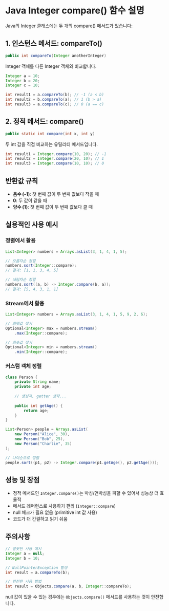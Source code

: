 # Java Integer compare() 함수 설명

Java의 Integer 클래스에는 두 개의 compare() 메서드가 있습니다:

## 1. 인스턴스 메서드: compareTo()

```java
public int compareTo(Integer anotherInteger)
```

Integer 객체를 다른 Integer 객체와 비교합니다.

```java
Integer a = 10;
Integer b = 20;
Integer c = 10;

int result1 = a.compareTo(b); // -1 (a < b)
int result2 = b.compareTo(a); // 1 (b > a)  
int result3 = a.compareTo(c); // 0 (a == c)
```

## 2. 정적 메서드: compare()

```java
public static int compare(int x, int y)
```

두 int 값을 직접 비교하는 유틸리티 메서드입니다.

```java
int result1 = Integer.compare(10, 20); // -1
int result2 = Integer.compare(20, 10); // 1
int result3 = Integer.compare(10, 10); // 0
```

## 반환값 규칙

- **음수 (-1)**: 첫 번째 값이 두 번째 값보다 작을 때
- **0**: 두 값이 같을 때  
- **양수 (1)**: 첫 번째 값이 두 번째 값보다 클 때

## 실용적인 사용 예시

### 정렬에서 활용

```java
List<Integer> numbers = Arrays.asList(3, 1, 4, 1, 5);

// 오름차순 정렬
numbers.sort(Integer::compare);
// 결과: [1, 1, 3, 4, 5]

// 내림차순 정렬
numbers.sort((a, b) -> Integer.compare(b, a));
// 결과: [5, 4, 3, 1, 1]
```

### Stream에서 활용

```java
List<Integer> numbers = Arrays.asList(3, 1, 4, 1, 5, 9, 2, 6);

// 최댓값 찾기
Optional<Integer> max = numbers.stream()
    .max(Integer::compare);

// 최솟값 찾기
Optional<Integer> min = numbers.stream()
    .min(Integer::compare);
```

### 커스텀 객체 정렬

```java
class Person {
    private String name;
    private int age;
    
    // 생성자, getter 생략...
    
    public int getAge() {
        return age;
    }
}

List<Person> people = Arrays.asList(
    new Person("Alice", 30),
    new Person("Bob", 25),
    new Person("Charlie", 35)
);

// 나이순으로 정렬
people.sort((p1, p2) -> Integer.compare(p1.getAge(), p2.getAge()));
```

## 성능 및 장점

- 정적 메서드인 `Integer.compare()`는 박싱/언박싱을 피할 수 있어서 성능상 더 효율적
- 메서드 레퍼런스로 사용하기 편리 (`Integer::compare`)
- null 체크가 필요 없음 (primitive int 값 사용)
- 코드가 더 간결하고 읽기 쉬움

## 주의사항

```java
// 잘못된 사용 예시
Integer a = null;
Integer b = 10;

// NullPointerException 발생
int result = a.compareTo(b);

// 안전한 사용 방법
int result = Objects.compare(a, b, Integer::compareTo);
```

null 값이 있을 수 있는 경우에는 `Objects.compare()` 메서드를 사용하는 것이 안전합니다.